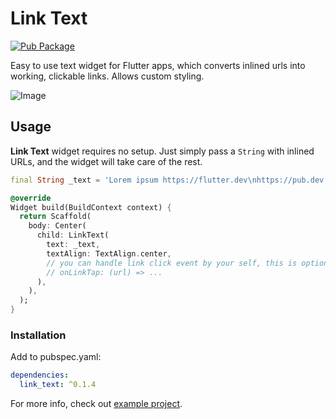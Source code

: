 # Link Text

[![Pub Package](https://img.shields.io/pub/v/link_text.svg?style=flat-square)](https://pub.dartlang.org/packages/link_text)

Easy to use text widget for Flutter apps, which converts inlined urls into working, clickable links. Allows custom styling.

![Image](https://raw.githubusercontent.com/aleksanderwozniak/link_text/assets/link_text_demo.png)

## Usage

**Link Text** widget requires no setup. Just simply pass a `String` with inlined URLs, and the widget will take care of the rest.

```dart
final String _text = 'Lorem ipsum https://flutter.dev\nhttps://pub.dev';

@override
Widget build(BuildContext context) {
  return Scaffold(
    body: Center(
      child: LinkText(
        text: _text,
        textAlign: TextAlign.center,
        // you can handle link click event by your self, this is optional
        // onLinkTap: (url) => ...
      ),
    ),
  );
}
```

### Installation

Add to pubspec.yaml:

```yaml
dependencies:
  link_text: ^0.1.4
```
For more info, check out [example project](https://github.com/aleksanderwozniak/link_text/tree/master/example).
